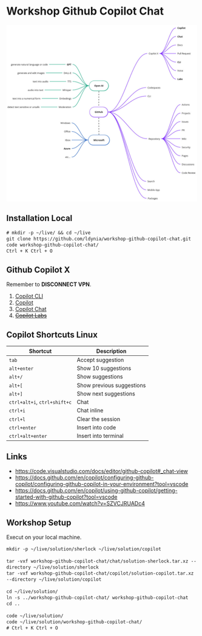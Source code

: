 # Workshop Github Copilot Chat

![github](/docs/assets/github.jpg)

## Installation Local

```shell
# mkdir -p ~/live/ && cd ~/live
git clone https://github.com/ldynia/workshop-github-copilot-chat.git
code workshop-github-copilot-chat/
Ctrl + K Ctrl + O
```

## Github Copilot X

Remember to **DISCONNECT VPN**.

1. [Copilot CLI](./cli/WORKSHOP.md)
1. [Copilot](./copilot/WORKSHOP.md)
1. [Copilot Chat](./chat/WORKSHOP.md)
1. [~~Copilot Labs~~](https://marketplace.visualstudio.com/items?itemName=GitHub.copilot-labs)

## Copilot Shortcuts Linux

| Shortcut | Description |
| -------- | ----------- |
| `tab` | Accept suggestion |
| `alt+enter` | Show 10 suggestions |
| `alt+/` | Show suggestions |
| `alt+[` | Show previous suggestions |
| `alt+]` | Show next suggestions |
| `ctrl+alt+i`, `ctrl+shift+c` | Chat |
| `ctrl+i` | Chat inline |
| `ctrl+l` | Clear the session |
| `ctrl+enter` | Insert into code |
| `ctrl+alt+enter` | Insert into terminal |

## Links

- https://code.visualstudio.com/docs/editor/github-copilot#_chat-view
- https://docs.github.com/en/copilot/configuring-github-copilot/configuring-github-copilot-in-your-environment?tool=vscode
- https://docs.github.com/en/copilot/using-github-copilot/getting-started-with-github-copilot?tool=vscode
- https://www.youtube.com/watch?v=SZVCJRUADc4


## Workshop Setup

Execut on your local machine.

```shell
mkdir -p ~/live/solution/sherlock ~/live/solution/copilot

tar -vxf workshop-github-copilot-chat/chat/solution-sherlock.tar.xz --directory ~/live/solution/sherlock
tar -vxf workshop-github-copilot-chat/copilot/solution-copilot.tar.xz --directory ~/live/solution/copilot

cd ~/live/solution/
ln -s ../workshop-github-copilot-chat/ workshop-github-copilot-chat
cd ..

code ~/live/solution/
code ~/live/solution/workshop-github-copilot-chat/
# Ctrl + K Ctrl + O
```
